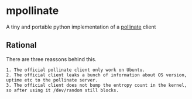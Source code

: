 # mpollinate
A tiny and portable python implementation of a [pollinate](https://github.com/dustinkirkland/pollinate) client

## Rational
There are three reassons behind this.

    1. The official pollinate client only work on Ubuntu.
    2. The official client leaks a bunch of information about OS version, uptime etc to the pollinate server.
    3. The official client does not bump the entropy count in the kernel, so after using it /dev/random still blocks.
